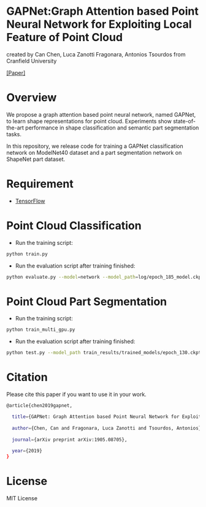 # GAPNet:Graph Attention based Point Neural Network for Exploiting Local Feature of Point Cloud
created by Can Chen, Luca Zanotti Fragonara, Antonios Tsourdos from Cranfield University

[[Paper]](https://arxiv.org/abs/1905.08705)

# Overview
We propose a graph attention based point neural network, named GAPNet, to learn shape representations for point cloud. Experiments show state-of-the-art performance in shape classification and semantic part segmentation tasks.

In this repository, we release code for training a GAPNet classification network on ModelNet40 dataset and a part segmentation network on ShapeNet part dataset.

# Requirement
* [TensorFlow](https://www.tensorflow.org/)

# Point Cloud Classification
* Run the training script:
``` bash
python train.py
```
* Run the evaluation script after training finished:
``` bash
python evaluate.py --model=network --model_path=log/epoch_185_model.ckpt
```

# Point Cloud Part Segmentation
* Run the training script:
``` bash
python train_multi_gpu.py
```
* Run the evaluation script after training finished:
``` bash
python test.py --model_path train_results/trained_models/epoch_130.ckpt
```

# Citation
Please cite this paper if you want to use it in your work.

``` bash
@article{chen2019gapnet,

  title={GAPNet: Graph Attention based Point Neural Network for Exploiting Local Feature of Point Cloud},
  
  author={Chen, Can and Fragonara, Luca Zanotti and Tsourdos, Antonios},
  
  journal={arXiv preprint arXiv:1905.08705},
  
  year={2019}
}
```

# License
MIT License
